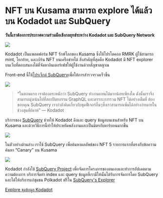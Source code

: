# NFT บน Kusama สามารถ explore ได้แล้วบน Kodadot และ SubQuery

**วันนี้เราต้องการประกาศความร่วมมือเชิงกลยุทธ์ระหว่าง Kodadot และ SubQuery Network**

![](https://miro.medium.com/max/1400/1*Y4kdG9uEoxrySzb19QKxPg.gif)

Kodadot เป็นแพลตฟอร์ม NFT รักษ์โลกของ Kusama ซึ่งใช้โปรโตคอล RMRK ผู้ใช้สามารถ mint, โยกย้าย, และเบิร์น NFT บนเครือข่ายได้ สิ่งสำคัญที่สุดคือ Kodadot มี NFT explorer บนเว็บที่ตอบสนองได้ที่จัดหาอินเตอร์เฟซให้ผู้ใช้งานด้วยสัญชาตญาณ

Front-end นี้ใช้[โปรเจ็กต์ SubQuery](https://explorer.subquery.network/subquery/vikiival/magick)เพื่อให้การสำรวจรวดเร็วขึ้น

![](https://miro.medium.com/max/1400/0*3TdpXjj1iwGNdA3n)

> “ในตอนแรก เราต้องตระหนักว่า SubQuery ทำงานแทนได้มากน้อยเพียงใด ดังนั้นเราจึงสามารถมุ่งเน้นไปที่สถาปัตยกรรม GraphQL และตรรกะการรวม NFT ได้อย่างเต็มที่ ต้องขอบคุณ SubQuery เรากำลังคิดเกี่ยวกับชุดฟีเจอร์อื่นๆซึ่งเราสามารถเพิ่มได้อย่างง่ายดายในช่วงสุดสัปดาห์” — Kodadot

บริการของ [SubQuery](https://subquery.network/) ช่วยให้ Kodadot ดึงและ query ข้อมูลบนเชนสำหรับ NFT บน Kusama และด้วยวิธีการนี้ทำให้ประหยัดพลังงานและเป็นมิตรกับคาร์บอนมากขึ้น

![](https://miro.medium.com/max/1400/0*AocvCHVWMsGtH1Oz)

ในตัวอย่างด้านล่าง เราใช้ SubQuery เพื่อค้นหาผลลัพธ์ของ NFT 5 รายการแรกที่ตรงกับข้อความค้นหา “Canary” บน Kusama

![](https://miro.medium.com/max/1400/0*QTzLpC0D-pYWDngZ)

Kodadot กำลังใช้ [SubQuery Project](https://project.subquery.network/) เพื่อจัดการโครงการของตนเองและทำการอัปเดตตามความต้องการ บริการจัดทำ index และ query ข้อมูลที่เรามีให้นั้นได้รับการจัดการโดย SubQuery และได้ให้บริการแก่ชุมชน Polkadot ฟรีใน [SubQuery's Explorer](https://explorer.subquery.network/)

[Explore ชุดข้อมูล Kodadot](https://explorer.subquery.network/subquery/vikiival/magick)